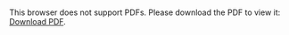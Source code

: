 <object data="https://raw.githubusercontent.com/MikaeI/frax/master/Frax%20presentation.pdf" type="application/pdf" width="700px" height="700px">
    <embed src="https://raw.githubusercontent.com/MikaeI/frax/master/Frax%20presentation.pdf">
        <p>This browser does not support PDFs. Please download the PDF to view it: <a href="https://raw.githubusercontent.com/MikaeI/frax/master/Frax%20presentation.pdf">Download PDF</a>.</p>
    </embed>
</object>
